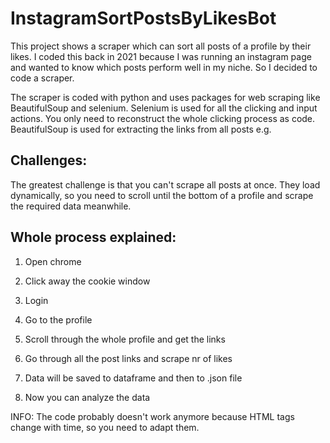 # InstagramSortPostsByLikesBot

This project shows a scraper which can sort all posts of a profile by their likes. I coded this back in 2021 because I was running an instagram page and wanted to know which posts perform well in my niche. So I decided to code a scraper.

The scraper is coded with python and uses packages for web scraping like BeautifulSoup and selenium. 
Selenium is used for all the clicking and input actions. You only need to reconstruct the whole clicking process as code.
BeautifulSoup is used for extracting the links from all posts e.g.

## Challenges:
The greatest challenge is that you can't scrape all posts at once. They load dynamically, so you need to scroll until the bottom of a profile and scrape the required data meanwhile.

## Whole process explained:

1. Open chrome

2. Click away the cookie window

3. Login

4. Go to the profile

5. Scroll through the whole profile and get the links

6. Go through all the post links and scrape nr of likes

7. Data will be saved to dataframe and then to .json file

8. Now you can analyze the data


INFO: The code probably doesn't work anymore because HTML tags change with time, so you need to adapt them.
